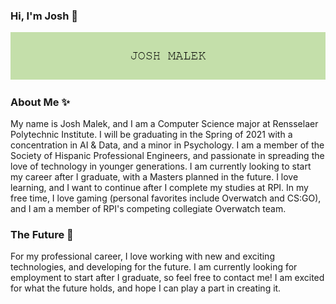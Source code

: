 ### Hi, I'm Josh 👋
![banner](https://github.com/joshmalek/joshmalek/blob/master/JOSH_MALEK.png)
### About Me ✨
My name is Josh Malek, and I am a Computer Science major at Rensselaer Polytechnic Institute. I will be graduating in the Spring of 2021 with a concentration in AI & Data, and a minor in Psychology. I am a member of the Society of Hispanic Professional Engineers, and passionate in spreading the love of technology in younger generations. I am currently looking to start my career after I graduate, with a Masters planned in the future. I love learning, and I want to continue after I complete my studies at RPI. In my free time, I love gaming (personal favorites include Overwatch and CS:GO), and I am a member of RPI's competing collegiate Overwatch team.

### The Future 🔮
For my professional career, I love working with new and exciting technologies, and developing for the future. I am currently looking for employment to start after I graduate, so feel free to contact me! I am excited for what the future holds, and hope I can play a part in creating it.

<!--
**joshmalek/joshmalek** is a ✨ _special_ ✨ repository because its `README.md` (this file) appears on your GitHub profile.

Here are some ideas to get you started:

- 🔭 I’m currently working on ...
- 🌱 I’m currently learning ...
- 👯 I’m looking to collaborate on ...
- 🤔 I’m looking for help with ...
- 💬 Ask me about ...
- 📫 How to reach me: ...
- 😄 Pronouns: ...
- ⚡ Fun fact: ...
-->
